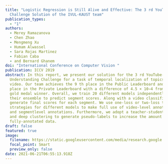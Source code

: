 ```yaml
---
title: "Logistic Regression is Still Alive and Effective: The 3 rd YouTube 8M
  Challenge Solution of the IVUL-KAUST team"
publication_types:
  - "1"
authors:
  - Merey Ramazanova
  - Chen Zhao
  - Mengmeng Xu
  - Humam Alwassel
  - Sara Rojas Martinez
  - Fabian Caba
  - and Bernard Ghanem
doi: "International Conference on Computer Vision "
publication: ICCV 2019
abstract: In this report, we present our solution for the 3 rd YouTube-8M Video
  Understanding Challenge for a task of temporal localization of topics within a
  video. Our team achieves the 9 th place in the Public Leaderboard and the 11th
  place in the Private Leaderboard with a difference of 4.5 × 10−4 from the 10th
  gold medal winner. Overall, we train 20 different models independently and use
  their ensemble to predict segment scores. Along with a video classifier, we
  generate final scores for each segment. We use one-loss or two-loss training
  strategies for different models to make full use of video-level annotations
  and segmentlevel annotations. Furthermore, we adopt a teacher-student model
  and deep clustering to generate pseudo-labels to increase the amount of
  fully-annotated data.
draft: false
featured: true
image:
  filename: https://static.googleusercontent.com/media/research.google.com/en//youtube8m/workshop2019/c_15.pdf
  focal_point: Smart
  preview_only: false
date: 2021-06-21T06:55:13.918Z
---
```

